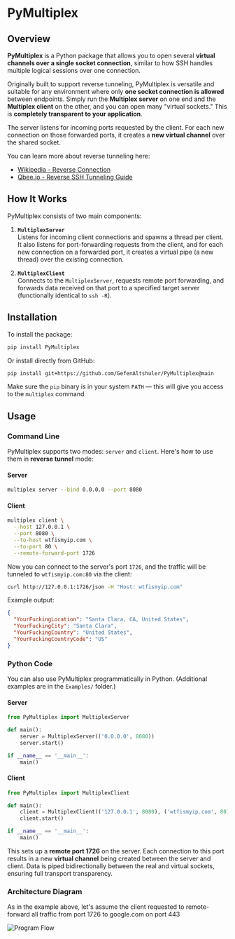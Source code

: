 # PyMultiplex

## Overview

**PyMultiplex** is a Python package that allows you to open several **virtual channels over a single socket connection**, similar to how SSH handles multiple logical sessions over one connection.

Originally built to support reverse tunneling, PyMultiplex is versatile and suitable for any environment where only **one socket connection is allowed** between endpoints. Simply run the **Multiplex server** on one end and the **Multiplex client** on the other, and you can open many "virtual sockets." This is **completely transparent to your application**.

The server listens for incoming ports requested by the client. For each new connection on those forwarded ports, it creates a **new virtual channel** over the shared socket.

You can learn more about reverse tunneling here:
- [Wikipedia - Reverse Connection](https://en.wikipedia.org/wiki/Reverse_connection)  
- [Qbee.io - Reverse SSH Tunneling Guide](https://qbee.io/misc/reverse-ssh-tunneling-the-ultimate-guide/)

## How It Works

PyMultiplex consists of two main components:

1. **`MultiplexServer`**  
   Listens for incoming client connections and spawns a thread per client. It also listens for port-forwarding requests from the client, and for each new connection on a forwarded port, it creates a virtual pipe (a new thread) over the existing connection.

2. **`MultiplexClient`**  
   Connects to the `MultiplexServer`, requests remote port forwarding, and forwards data received on that port to a specified target server (functionally identical to `ssh -R`).

## Installation

To install the package:

```bash
pip install PyMultiplex
```

Or install directly from GitHub:

```bash
pip install git+https://github.com/GefenAltshuler/PyMultiplex@main
```

Make sure the `pip` binary is in your system `PATH` — this will give you access to the `multiplex` command.

## Usage

### Command Line

PyMultiplex supports two modes: `server` and `client`. Here's how to use them in **reverse tunnel** mode:

#### Server

```bash
multiplex server --bind 0.0.0.0 --port 8080
```

#### Client

```bash
multiplex client \
  --host 127.0.0.1 \
  --port 8080 \
  --to-host wtfismyip.com \
  --to-port 80 \
  --remote-forward-port 1726
```

Now you can connect to the server's port `1726`, and the traffic will be tunneled to `wtfismyip.com:80` via the client:

```bash
curl http://127.0.0.1:1726/json -H "Host: wtfismyip.com"
```

Example output:
```json
{
  "YourFuckingLocation": "Santa Clara, CA, United States",
  "YourFuckingCity": "Santa Clara",
  "YourFuckingCountry": "United States",
  "YourFuckingCountryCode": "US"
}
```

### Python Code

You can also use PyMultiplex programmatically in Python. (Additional examples are in the `Examples/` folder.)

#### Server

```python
from PyMultiplex import MultiplexServer

def main():
    server = MultiplexServer(('0.0.0.0', 8080))
    server.start()

if __name__ == '__main__':
    main()
```

#### Client

```python
from PyMultiplex import MultiplexClient

def main():
    client = MultiplexClient(('127.0.0.1', 8080), ('wtfismyip.com', 80), 1726)
    client.start()

if __name__ == '__main__':
    main()
```

This sets up a **remote port 1726** on the server. Each connection to this port results in a new **virtual channel** being created between the server and client. Data is piped bidirectionally between the real and virtual sockets, ensuring full transport transparency.

### Architecture Diagram
As in the example above, let's assume the client requested to remote-forward all traffic from port 1726 to google.com on port 443

![Program Flow](Images/diagram.png)
